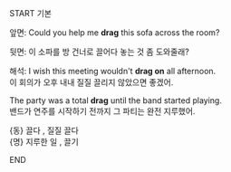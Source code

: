 START
기본

앞면:
Could you help me **drag** this sofa across the room?

뒷면:
이 소파를 방 건너로 끌어다 놓는 것 좀 도와줄래?

해석:
I wish this meeting wouldn't **drag on** all afternoon.  
이 회의가 오후 내내 질질 끌리지 않았으면 좋겠어.

The party was a total **drag** until the band started playing.  
밴드가 연주를 시작하기 전까지 그 파티는 완전 지루했어.

{동} 끌다 , 질질 끌다  
{명} 지루한 일 , 끌기
<!--ID: 1745568139287-->
END